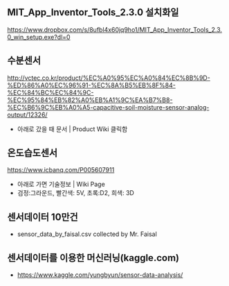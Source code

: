 ## MIT_App_Inventor_Tools_2.3.0 설치화일
https://www.dropbox.com/s/8ufbl4x60jq9ho1/MIT_App_Inventor_Tools_2.3.0_win_setup.exe?dl=0

## 수분센서
http://vctec.co.kr/product/%EC%A0%95%EC%A0%84%EC%8B%9D-%ED%86%A0%EC%96%91-%EC%8A%B5%EB%8F%84-%EC%84%BC%EC%84%9C-%EC%95%84%EB%82%A0%EB%A1%9C%EA%B7%B8-%EC%B6%9C%EB%A0%A5-capacitive-soil-moisture-sensor-analog-output/12326/

* 아래로 갔을 때 문서 | Product Wiki 클릭함

## 온도습도센서
https://www.icbanq.com/P005607911 <br/>
* 아래로 가면 기술정보 | Wiki Page <br/>
* 검정:그라운드, 빨간색: 5V, 초록:D2, 희색: 3D

## 센서데이터 10만건
* sensor_data_by_faisal.csv collected by Mr. Faisal

## 센서데이터를 이용한 머신러닝(kaggle.com)
* https://www.kaggle.com/yungbyun/sensor-data-analysis/
